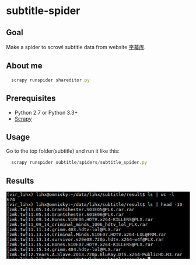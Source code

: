 # subtitle-spider

## Goal

Make a spider to scrowl subtitle data from website [字幕库](http://www.zimuku.net/). 

## About me
```javascript
  scrapy runspider shareditor.py
```
## Prerequisites

- Python 2.7 or Python 3.3+
- [Scrapy](https://scrapy.org/)

## Usage

Go to the top folder(subtitle) and run it like this:

```javascript
  scrapy runspider subtitle/spiders/subtitle_spider.py
```

## Results

![result](assets/result.JPG)

